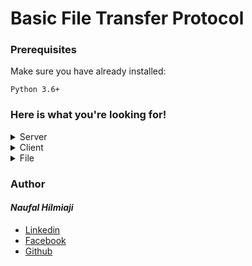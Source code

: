 # Basic File Transfer Protocol

### Prerequisites
Make sure you have already installed:

```
Python 3.6+
```
### Here is what you're looking for!

<details>
  <summary>Server</summary>
  <p>Python code for server</p>
  
  &nbsp;&nbsp;&nbsp;&nbsp;&nbsp;&rarr;&nbsp;[Client.ipynb](https://github.com/naufalhilmiaji/basic-ftp/blob/master/Client.ipynb)
</details>

<details>
  <summary>Client</summary>
  <p>Python code for client</p>
  
  &nbsp;&nbsp;&nbsp;&nbsp;&nbsp;&rarr;&nbsp;[Server.ipynb](https://github.com/naufalhilmiaji/basic-ftp/blob/master/Server.ipynb)
</details>

<details>
  <summary>File</summary>
  <p>File for transfer</p>
  
  &nbsp;&nbsp;&nbsp;&nbsp;&nbsp;&rarr;&nbsp;[contoh.txt](https://github.com/naufalhilmiaji/basic-ftp/blob/master/contoh.txt)
</details>

### Author
#### _Naufal Hilmiaji_
* [Linkedin](https://www.linkedin.com/in/naufalhilmiaji/)
* [Facebook](https://www.facebook.com/naufal.hilmiaji)
* [Github](https://github.com/naufalhilmiaji)






















